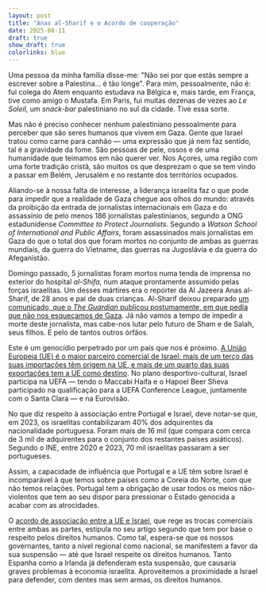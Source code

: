 ```yaml
---
layout: post
title: "Anas al-Sharif e o Acordo de cooperação"
date: 2025-08-11
draft: true
show_draft: true
colorlinks: blue
---
```


Uma pessoa da minha família disse-me: "Não sei por que estás sempre a escrever sobre a Palestina... é tão longe". Para mim, pessoalmente, não é: fui colega do Atem enquanto estudava na Bélgica e, mais tarde, em França, tive como amigo o Mustafa. Em Paris, fui muitas dezenas de vezes ao *Le Soleil*, um *snack-bar* palestiniano no sul da cidade. Tive essa sorte.

Mas não é preciso conhecer nenhum palestiniano pessoalmente para perceber que são seres humanos que vivem em Gaza. Gente que Israel tratou como carne para canhão — uma expressão que já nem faz sentido, tal é a gravidade da fome. São pessoas de pele, ossos e de uma humanidade que teimamos em não querer ver. Nos Açores, uma região com uma forte tradição cristã, são muitos os que desprezam o que se tem vindo a passar em Belém, Jerusalém e no restante dos territórios ocupados.

Aliando-se à nossa falta de interesse, a liderança israelita faz o que pode para impedir que a realidade de Gaza chegue aos olhos do mundo: através da proibição da entrada de jornalistas internacionais em Gaza e do assassínio de pelo menos 186 jornalistas palestinianos, segundo a ONG estadunidense *Committee to Protect Journalists*. Segundo a *Watson School of International and Public Affairs*, foram assassinados mais jornalistas em Gaza do que o total dos que foram mortos no conjunto de ambas as guerras mundiais, da guerra do Vietname, das guerras na Jugoslávia e da guerra do Afeganistão.

Domingo passado, 5 jornalistas foram mortos numa tenda de imprensa no exterior do hospital *al-Shifa*, num ataque prontamente assumido pelas forças israelitas. Um desses mártires era o repórter da Al Jazeera Anas al-Sharif, de 28 anos e pai de duas crianças. Al-Sharif deixou preparado [um comunicado, que o *The Guardian* publicou postumamente, em que pedia que não nos esqueçamos de Gaza](https://www.theguardian.com/commentisfree/2025/aug/11/anas-al-sharif-al-jazeera-journalist-killed-gaza-israeli-airstrike). Já não vamos a tempo de impedir a morte deste jornalista, mas cabe-nos lutar pelo futuro de Sham e de Salah, seus filhos. E pelo de tantos outros órfãos.

Este é um genocídio perpetrado por um país que nos é próximo. [A União Europeia (UE) é o maior parceiro comercial de Israel: mais de um terço das suas importações têm origem na UE, e mais de um quarto das suas exportações tem a UE como destino](https://policy.trade.ec.europa.eu/eu-trade-relationships-country-and-region/countries-and-regions/israel_en). No plano desportivo-cultural, Israel participa na UEFA — tendo o Maccabi Haifa e o Hapoel Beer Sheva participado na qualificação para a UEFA Conference League, juntamente com o Santa Clara — e na Eurovisão.

No que diz respeito à associação entre Portugal e Israel, deve notar-se que, em 2023, os israelitas contabilizaram 40% dos adquirentes da nacionalidade portuguesa. Foram mais de 16 mil (que compara com cerca de 3 mil de adquirentes para o conjunto dos restantes países asiáticos). Segundo o INE, entre 2020 e 2023, 70 mil israelitas passaram a ser portugueses.

Assim, a capacidade de influência que Portugal e a UE têm sobre Israel é incomparável à que temos sobre países como a Coreia do Norte, com que não temos relações. Portugal tem a obrigação de usar todos os meios não-violentos que tem ao seu dispor para pressionar o Estado genocida a acabar com as atrocidades.

O [acordo de associação entre a UE e Israel](https://eur-lex.europa.eu/legal-content/EN/TXT/HTML/?uri=CELEX:22000A0621(01)), que rege as trocas comerciais entre ambas as partes, estipula no seu artigo segundo que tem por base o respeito pelos direitos humanos. Como tal, espera-se que os nossos governantes, tanto a nível regional como nacional, se manifestem a favor da sua suspensão — até que Israel respeite os direitos humanos. Tanto Espanha como a Irlanda já defenderam esta suspensão, que causaria graves problemas à economia israelita. Aproveitemos a proximidade a Israel para defender, com dentes mas sem armas, os direitos humanos.
